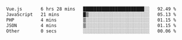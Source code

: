 <!--START_SECTION:waka-->

```txt
Vue.js       6 hrs 28 mins   ███████████████████████░░   92.49 %
JavaScript   21 mins         █▒░░░░░░░░░░░░░░░░░░░░░░░   05.13 %
PHP          4 mins          ▒░░░░░░░░░░░░░░░░░░░░░░░░   01.15 %
JSON         4 mins          ▒░░░░░░░░░░░░░░░░░░░░░░░░   01.15 %
Other        0 secs          ░░░░░░░░░░░░░░░░░░░░░░░░░   00.06 %
```

<!--END_SECTION:waka-->
